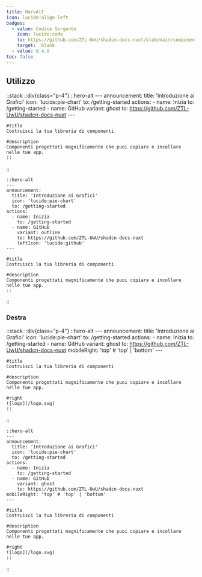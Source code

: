 ```yaml
---
title: HeroAlt
icon: lucide:align-left
badges:
  - value: Codice Sorgente
    icon: lucide:code
    to: https://github.com/ZTL-UwU/shadcn-docs-nuxt/blob/main/components/content/HeroAlt.vue
    target: _blank
  - value: 0.4.0
toc: false
---
```


## Utilizzo

::stack
  ::div{class="p-4"}
    ::hero-alt
    ---
    announcement:
      title: 'Introduzione ai Grafici'
      icon: 'lucide:pie-chart'
      to: /getting-started
    actions:
      - name: Inizia
        to: /getting-started
      - name: GitHub
        variant: ghost
        to: https://github.com/ZTL-UwU/shadcn-docs-nuxt
    ---

    #title
    Costruisci la tua libreria di componenti

    #description
    Componenti progettati magnificamente che puoi copiare e incollare nelle tue app.
    ::
  ::
  ```mdc
  ::hero-alt
  ---
  announcement:
    title: 'Introduzione ai Grafici'
    icon: 'lucide:pie-chart'
    to: /getting-started
  actions:
    - name: Inizia
      to: /getting-started
    - name: GitHub
      variant: outline
      to: https://github.com/ZTL-UwU/shadcn-docs-nuxt
      leftIcon: 'lucide:github'
  ---

  #title
  Costruisci la tua libreria di componenti

  #description
  Componenti progettati magnificamente che puoi copiare e incollare nelle tue app.
  ::
  ```
::

### Destra

::stack
  ::div{class="p-4"}
    ::hero-alt
    ---
    announcement:
      title: 'Introduzione ai Grafici'
      icon: 'lucide:pie-chart'
      to: /getting-started
    actions:
      - name: Inizia
        to: /getting-started
      - name: GitHub
        variant: ghost
        to: https://github.com/ZTL-UwU/shadcn-docs-nuxt
    mobileRight: 'top' # 'top' | 'bottom'
    ---

    #title
    Costruisci la tua libreria di componenti

    #description
    Componenti progettati magnificamente che puoi copiare e incollare nelle tue app.

    #right
    ![logo](/logo.svg)
    ::
  ::
  ```mdc
  ::hero-alt
  ---
  announcement:
    title: 'Introduzione ai Grafici'
    icon: 'lucide:pie-chart'
    to: /getting-started
  actions:
    - name: Inizia
      to: /getting-started
    - name: GitHub
      variant: ghost
      to: https://github.com/ZTL-UwU/shadcn-docs-nuxt
  mobileRight: 'top' # 'top' | 'bottom'
  ---

  #title
  Costruisci la tua libreria di componenti

  #description
  Componenti progettati magnificamente che puoi copiare e incollare nelle tue app.

  #right
  ![logo](/logo.svg)
  ::
  ```
::
